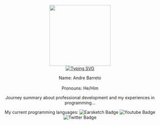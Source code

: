 <div id="header" align="center">
  <img src="https://i.imgur.com/DQtEKwl.png" width="200"/>
</div>

<div id="intro" align="center">
<a href="https://git.io/typing-svg"><img src="https://readme-typing-svg.demolab.com?font=Fira+Code&pause=1000&random=false&width=500&lines=Hello!+%F0%9F%91%8B+Allow+me+to+introduce+myself!" alt="Typing SVG" /></a>

<p>
  Name: Andre Barreto <br></br>
  Pronouns: He/Him

  Journey summary about professional development and my experiences in programming...
</p>

<div id="badges">
  My current programming languages:
  <img src="https://img.shields.io/badge/EarSketch-purple?style=for-the-badge&logo=data%3Aimage%2Fpng%3Bbase64%2CiVBORw0KGgoAAAANSUhEUgAAAGQAAAAyCAYAAACqNX6%2BAAAGtUlEQVR42u2be0xTVxjAi4gPoE%2FaQnn0XaC0tFAo5VFayqMKyKsI4uRNNXMRsiVLbJf5SNDh5nvJNjI3NjXbH44sUxIyHLiNuChmmWEZmRETt5htaha3xSjGB%2Bw7zT1Y94c8JHJPd7%2BkIV%2B499zvO79zvvOd79zLYjHCCCM0kjZ3myDVlLI7OkbyuynNZKCjjWqNep9UJv0%2Bx5qz%2FujRj4MDEsSJz04EAQAPX8CbCA1bOYV%2BSbqkLjraKomO%2BgXbKJFEXS1yFuUEFAyPZ2uIQiHvm3YyOuqqc1VR5clTJ2k5%2Brbv2MZPSzft5PF595C9bE74I6PR4A4YIEqV4hMMQ61Rnerc1bmcBLsrKivUkVHim8jucHbYZIbFXEo8jOycbFtYeKgPBqwbFw4cPLCUJPtLSkvUXB7HN1MihIIbHq9nBdFAIDyNUCNsKj%2FfoSPRB41G%2FQae4dqkxM3EwihyFsYiEMgRcaToHKl%2BuKpdQvDjIfJDJBb%2BSCyQ%2BARNvd%2Fa0UHyTBeKIi7itaSjo51DpBNx0thuDESfrMskGUhsXMwH2BdjisFM6KgSfomdKF1TIluodt%2FrfpfT09MT9lw3i2qVB%2Fsik0vJzLZiYqPPYyeysjMFC9FmWXlZJGQ7dyGW39r80ovs5%2BULpL9u7IvNlusmHkiONXtBgOj1Ogtu05xh1iwGkFyb9f8LpKKyPEoqi%2FvWYEz2MkBoAIQv4Pk6AjrkAQNkEYDUrV8XDrv7xsqqCt%2F1cK%2Bbqn9NMUAWAYhSpThKVVkHGCALLCKxaBrI9u3b%2BLOE2I%2Buh1B1nk5AErUJrY%2F3VHoygQgi%2BL9SnXtnDrOKlkDiEzQ2%2FFxIMt4iDkb1WleMXx1rmHQgTc2NXDYn3FfPiowUjxIHRKlS9uCOS0sz1ZIOBAnMDF%2FlAR0nwJroIALE2NhYUIbF%2FCo%2BA4HFcKy3t3dJIABx5Oclwix5gJ4N4fivqqpKE21B5DnsblNa6v7YuJgruMMgVN1YW1Mtfdp9jY0N4jxHXllX1xtL5wukvKJMs2q1sxC3uXGTW2jPs5d17uoMQbrX61kOz6hobWvhIf3y5ctB%2BQX5zipXpRzfU7qmNGN18aq0mfy0ZGY0cbjsR%2Bj58HcSssKvLZYMb1n5mtW0AhIhFEzhjkKzI9mgP97S0syb6T6xWPQDdfDjmQ%2BQa9euBcO1t5Gekmp0UCnqOaRr4tU7ka5SKw9Rs9WXSoNtFdTZxp9ILy4plqOyOoz%2BSehwyUw2A%2Fx0uUL%2BM7YD%2FWAg9tMKiFAUMeVvYGRU5B8wawpnuk%2BhlH8KHTqZakqpRDp06is8PhcB2of0zCxLFvz%2FgVwh%2BwbptetqhDDz%2FgZA19s72kOp2P4TDIh7ENcTqN39ONVJR5AObfVTdp2nrndTYWeKSkC4AOsWLNY3G5san1qw3H9gf5AxxbCby%2BPc9%2FdXJpfSC8ix48cEDY31BghbndChd6m3NR6mm9NnLFUPDg4%2B0QmnT5%2FmPKkPhI2PjwdhfWhoaNnw8HAI1kdHR4MHBgZW%2BpVb5gTEZ8PQ4LIzZ86EzGLj%2BhGGEB0juWK15mzweLcq%2Bvr62LRdT2pqa7QA5Q4Vev6pb6gPf57Pnw%2BQ2Uhauqkcw4iTxp7du3cvOS88wM52MzYeYrknEIBAqByjZv79kpJiCYsk2bJlSyibw%2FaliLC%2BjNEJCKxbrdRrPY9m2yZkYdLH2aP4KyJLJ%2BDwJeQALIAPR0ZGgukCBEKqCJKEYZ1et3MOpZMSDEShVLxOJBDIhKaLiy9sWC%2BgC5D5CACcrvZCaswc4c6tbKPoRXU0SKHbFgoIc2L4DDJ8dnjJ4bcPRWOdAbLIQP4rDBAGCAOEATK7LOs77ESyQU80EEjh%2FbIsSxOpQE5hJ4qchQkkA1FrVJ3YF5Va6SQSiEwunf6uIlGb6CQZCAyuz7EvmVkWLZFAknRaJ3YCNlYHF8sOGN2HqQOzgWcIWb%2BhNnh87kRPz4dLiQTS0toc6v85WPf73SGLYYf3Nc%2BK%2FAJH1cZNG%2Fnzud%2BeZ8%2F2%2B2C1n0WySGVxR%2Fy%2BEWknzX50DhMdIxmZfmEj3UT2J9KuapcIn41wuOwJqzXHSJL9Wm3iNr8zkCFWIAgsgrXovJo6sJqw59mq6G7znjf3LNfpk97Bb8%2BIxMKbtetqxKxAkdxc61p8tIuchAzsQmFRQQFNB5AXAFz3O6q9VFdXF8sKNGloqJcqVYov8GzRxGtepqOdIrHoIpWI3DamGHZ07elaxgpkaW1rlZszzLtqaukZAmz2XJfNltsMYSuMxQgjjNBI%2FgUjK%2FiNZjagBQAAAABJRU5ErkJggg%3D%3D&logoColor=white" alt="Earsketch Badge"/>
  <img src="https://img.shields.io/badge/YouTube-red?style=for-the-badge&logo=youtube&logoColor=white" alt="Youtube Badge"/>
  <img src="https://img.shields.io/badge/Twitter-blue?style=for-the-badge&logo=twitter&logoColor=white" alt="Twitter Badge"/>
</div>
</div>

<!--
**andrebarretocubed/andrebarretocubed** is a ✨ _special_ ✨ repository because its `README.md` (this file) appears on your GitHub profile.

Here are some ideas to get you started:

- 🔭 I’m currently working on ...
- 🌱 I’m currently learning ...
- 👯 I’m looking to collaborate on ...
- 🤔 I’m looking for help with ...
- 💬 Ask me about ...
- 📫 How to reach me: ...
- 😄 Pronouns: ...
- ⚡ Fun fact: ...
-->


